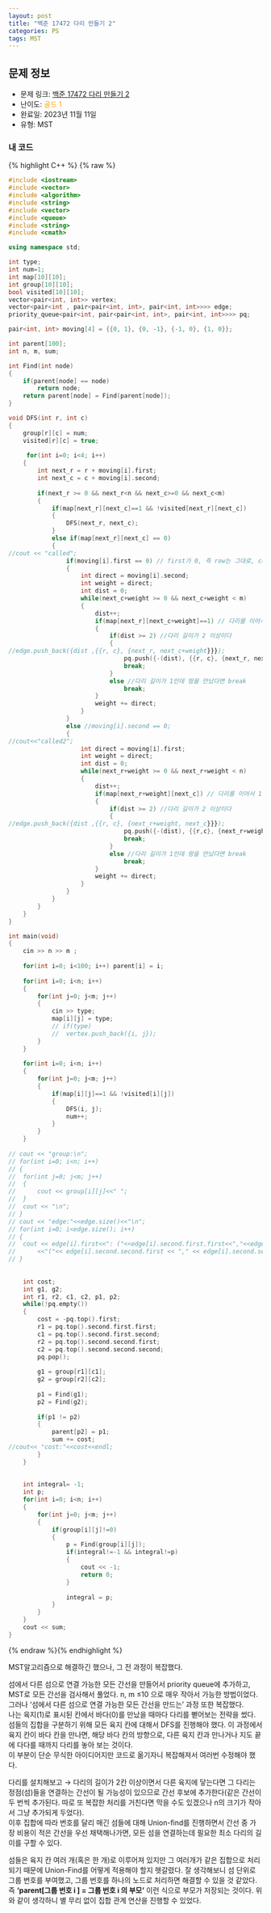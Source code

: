 ```yaml
---
layout: post
title: "백준 17472 다리 만들기 2"
categories: PS
tags: MST
---
```


## 문제 정보
- 문제 링크: [백준 17472 다리 만들기 2](https://www.acmicpc.net/problem/17472)
- 난이도: <span style="color:#FFA500">골드 1</span>
- 완료일: 2023년 11월 11일
- 유형: MST

### 내 코드

{% highlight C++ %} {% raw %}
```C++
#include <iostream>
#include <vector>
#include <algorithm>
#include <string>
#include <vector>
#include <queue>
#include <string>
#include <cmath>

using namespace std;

int type;
int num=1;
int map[10][10];
int group[10][10];
bool visited[10][10];
vector<pair<int, int>> vertex;
vector<pair<int , pair<pair<int, int>, pair<int, int>>>> edge;
priority_queue<pair<int, pair<pair<int, int>, pair<int, int>>>> pq;

pair<int, int> moving[4] = {{0, 1}, {0, -1}, {-1, 0}, {1, 0}};

int parent[100];
int n, m, sum;

int Find(int node)
{
	if(parent[node] == node)
		return node;
	return parent[node] = Find(parent[node]);
}

void DFS(int r, int c)
{
	group[r][c] = num;
	visited[r][c] = true;
	
	 for(int i=0; i<4; i++)
	{
		int next_r = r + moving[i].first;
		int next_c = c + moving[i].second;
		
		if(next_r >= 0 && next_r<n && next_c>=0 && next_c<m)
		{
			if(map[next_r][next_c]==1 && !visited[next_r][next_c])
			{
				DFS(next_r, next_c);
			}	
			else if(map[next_r][next_c] == 0)
			{
//cout << "called";				
				if(moving[i].first == 0) // first가 0, 즉 row는 그대로, col 값이 변한 상태
				{
					int direct = moving[i].second;
					int weight = direct;
					int dist = 0;
					while(next_c+weight >= 0 && next_c+weight < m) 
					{
						dist++;
						if(map[next_r][next_c+weight]==1) // 다리를 이어서 1(땅)을 만난 경우
						{
							if(dist >= 2) //다리 길이가 2 이상이다
							{
//edge.push_back({dist ,{{r, c}, {next_r, next_c+weight}}});
								pq.push({-(dist), {{r, c}, {next_r, next_c+weight}}});
								break;
							}
							else //다리 길이가 1인데 땅을 만났다면 break
								break;
						}
						weight += direct;
					}
				}
				else //moving[i].second == 0;
				{
//cout<<"called2";					
					int direct = moving[i].first;
					int weight = direct;
					int dist = 0;
					while(next_r+weight >= 0 && next_r+weight < n) 
					{
						dist++;
						if(map[next_r+weight][next_c]) // 다리를 이어서 1(땅)을 만난 경우
						{
							if(dist >= 2) //다리 길이가 2 이상이다
							{
//edge.push_back({dist ,{{r, c}, {next_r+weight, next_c}}});
								pq.push({-(dist), {{r,c}, {next_r+weight, next_c}}});
								break;
							}
							else //다리 길이가 1인데 땅을 만났다면 break
								break;
						}
						weight += direct;
					}
				}
			}
		}
	}
}

int main(void)
{
	cin >> n >> m ;
	
	for(int i=0; i<100; i++) parent[i] = i;
	
	for(int i=0; i<n; i++)
	{
		for(int j=0; j<m; j++)
		{
			cin >> type;
			map[i][j] = type;
			// if(type)
			// 	vertex.push_back({i, j});
		}
	}
	
	for(int i=0; i<n; i++)
	{
		for(int j=0; j<m; j++)
		{
			if(map[i][j]==1 && !visited[i][j])
			{
				DFS(i, j);
				num++;
			}
		}
	}
	
// cout << "group:\n";
// for(int i=0; i<n; i++)
// {
// 	for(int j=0; j<m; j++)
// 	{
// 		cout << group[i][j]<<" ";
// 	}
// 	cout << "\n"; 
// }
// cout << "edge:"<<edge.size()<<"\n";
// for(int i=0; i<edge.size(); i++)
// {
// 	cout << edge[i].first<<": ("<<edge[i].second.first.first<<","<<edge[i].second.first.second<<")"
// 		<<"("<< edge[i].second.second.first << "," << edge[i].second.second.second <<")\n";
// }
	
	
	int cost;
	int g1, g2;
	int r1, r2, c1, c2, p1, p2;
	while(!pq.empty())
	{
		cost = -pq.top().first;
		r1 = pq.top().second.first.first;
		c1 = pq.top().second.first.second;
		r2 = pq.top().second.second.first;
		c2 = pq.top().second.second.second;
		pq.pop();
		
		g1 = group[r1][c1];
		g2 = group[r2][c2];
		
		p1 = Find(g1);
		p2 = Find(g2);
	
		if(p1 != p2)
		{
			parent[p2] = p1;
			sum += cost;
//cout<< "cost:"<<cost<<endl;			
		}
	}
	
	
	int integral= -1;
	int p;
	for(int i=0; i<n; i++)
	{
		for(int j=0; j<m; j++)
		{
			if(group[i][j]!=0)
			{
				p = Find(group[i][j]);
				if(integral!=-1 && integral!=p)
				{
					cout << -1;
					return 0;
				}	
					
				integral = p;
			}
		}
	}
	cout << sum;
}
```
{% endraw %}{% endhighlight %}

MST알고리즘으로 해결하긴 했으나, 그 전 과정이 복잡했다.

섬에서 다른 섬으로 연결 가능한 모든 간선을 만들어서 priority queue에 추가하고, MST로 모든 간선을 검사해서 풀었다. n, m ≤10 으로 매우 작아서 가능한 방법이었다.  
그러나 ‘섬에서 다른 섬으로 연결 가능한 모든 간선을 만드는’ 과정 또한 복잡했다.  
나는 육지(1)로 표시된 칸에서 바다(0)를 만났을 때마다 다리를 뻗어보는 전략을 썼다.  
섬들의 집합을 구분하기 위해 모든 육지 칸에 대해서 DFS를 진행해야 했다. 이 과정에서 육지 칸이 바다 칸을 만나면, 해당 바다 칸의 방향으로, 다른 육지 칸과 만나거나 지도 끝에 다다를 때까지 다리를 놓아 보는 것이다.  
이 부분이 단순 무식한 아이디어지만 코드로 옮기자니 복잡해져서 여러번 수정해야 했다.  

다리를 설치해보고 → 다리의 길이가 2칸 이상이면서 다른 육지에 닿는다면 그 다리는 정점(섬)들을 연결하는 간선이 될 가능성이 있으므로 간선 후보에 추가한다(같은 간선이 두 번씩 추가된다. 따로 또 복잡한 처리를 거친다면 막을 수도 있겠으나 n의 크기가 작아서 그냥 추가되게 두었다).  
이후 집합에 따라 번호를 달리 매긴 섬들에 대해 Union-find를 진행하면서 간선 중 가장 비용이 적은 간선을 우선 채택해나가면, 모든 섬을 연결하는데 필요한 최소 다리의 길이를 구할 수 있다.  

섬들은 육지 칸 여러 개(혹은 한 개)로 이루어져 있지만 그 여러개가 같은 집합으로 처리되기 때문에 Union-Find를 어떻게 적용해야 할지 헷갈렸다. 잘 생각해보니 섬 단위로 그룹 번호를 부여했고, 그룹 번호를 하나의 노드로 처리하면 해결할 수 있을 것 같았다. 즉 **‘parent[그룹 번호 i ] = 그룹 번호 i 의 부모’** 이런 식으로 부모가 저장되는 것이다. 위와 같이 생각하니 별 무리 없이 집합 관계 연산을 진행할 수 있었다.
